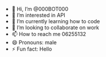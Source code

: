 - 👋 Hi, I’m @000BOT000
- 👀 I’m interested in API
- 🌱 I’m currently learning how to code
- 💞️ I’m looking to collaborate on work
- 📫 How to reach me 06255132
- 😄 Pronouns: male
- ⚡ Fun fact: Hello

<!---
000BOT000/000BOT000 is a ✨ special ✨ repository because its `README.md` (this file) appears on your GitHub profile.
You can click the Preview link to take a look at your changes.
--->
